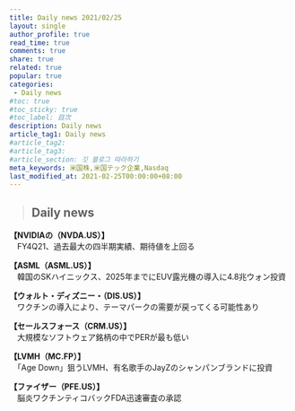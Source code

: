 ```yaml
---
title: Daily news 2021/02/25
layout: single
author_profile: true
read_time: true
comments: true
share: true
related: true
popular: true
categories:
 - Daily news
#toc: true
#toc_sticky: true
#toc_label: 目次
description: Daily news
article_tag1: Daily news
#article_tag2:
#article_tag3:
#article_section: 깃 블로그 따라하기
meta_keywords: 米国株,米国テック企業,Nasdaq
last_modified_at: 2021-02-25T00:00:00+08:00
---
```

> ## Daily news

**【NVIDIAの（NVDA.US）】**   
　FY4Q21、過去最大の四半期実績、期待値を上回る

**【ASML（ASML.US）】**  
　韓国のSKハイニックス、2025年までにEUV露光機の導入に4.8兆ウォン投資

**【ウォルト・ディズニー・（DIS.US）】**  
　ワクチンの導入により、テーマパークの需要が戻ってくる可能性あり

**【セールスフォース（CRM.US）】**  
　大規模なソフトウェア銘柄の中でPERが最も低い

**【LVMH（MC.FP）】**  
　「Age Down」狙うLVMH、有名歌手のJayZのシャンパンブランドに投資

**【ファイザー（PFE.US）】**  
　脳炎ワクチンティコバックFDA迅速審査の承認

